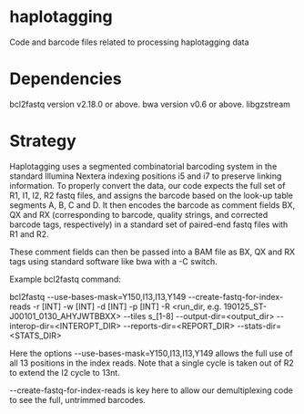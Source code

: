 # haplotagging
Code and barcode files related to processing haplotagging data

# Dependencies
bcl2fastq version v2.18.0 or above.
bwa version v0.6 or above.
libgzstream 

# Strategy
Haplotagging uses a segmented combinatorial barcoding system in the standard Illumina Nextera indexing positions i5 and i7 to preserve linking information. To properly convert the data, our code expects the full set of R1, I1, I2, R2 fastq files, and assigns the barcode based on the look-up table segments A, B, C and D. It then encodes the barcode as comment fields BX, QX and RX (corresponding to barcode, quality strings, and corrected barcode tags, respectively) in a standard set of paired-end fastq files with R1 and R2. 

These comment fields can then be passed into a BAM file as BX, QX and RX tags using standard software like bwa with a -C switch.

Example bcl2fastq command:

bcl2fastq --use-bases-mask=Y150,I13,I13,Y149 --create-fastq-for-index-reads -r [INT] -w [INT] -d [INT] -p [INT] -R <run_dir, e.g. 190125_ST-J00101_0130_AHYJWTBBXX> --tiles s_[1-8] --output-dir=<output_dir> --interop-dir=<INTEROPT_DIR>  --reports-dir=<REPORT_DIR>  --stats-dir=<STATS_DIR> 

Here the options --use-bases-mask=Y150,I13,I13,Y149 allows the full use of all 13 positions in the index reads. Note that a single cycle is taken out of R2 to extend the I2 cycle to 13nt.

--create-fastq-for-index-reads is key here to allow our demultiplexing code to see the full, untrimmed barcodes.

